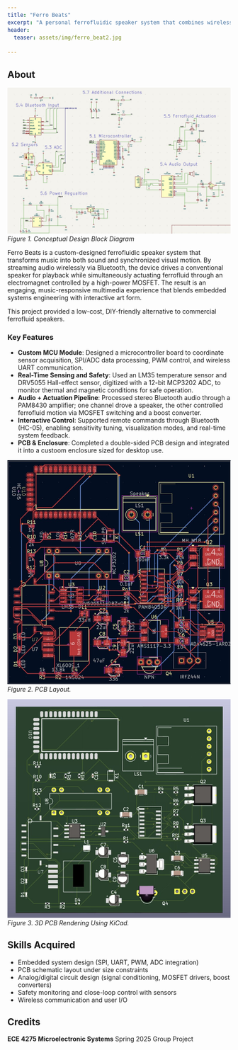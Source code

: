 ```yaml
---
title: "Ferro Beats"
excerpt: "A personal ferrofluidic speaker system that combines wireless audio playback with dynamic visual output."
header:
  teaser: assets/img/ferro_beat2.jpg
   
---
```


## About
![Figure 1. Conceptual Design Block Diagram](/assets/img/ferro_beat1.jpg)
*Figure 1. Conceptual Design Block Diagram*

Ferro Beats is a custom-designed ferrofluidic speaker system that transforms music into both sound and synchronized visual motion. By streaming audio wirelessly via Bluetooth, the device drives a conventional speaker for playback while simultaneously actuating ferrofluid through an electromagnet controlled by a high-power MOSFET. The result is an engaging, music-responsive multimedia experience that blends embedded systems engineering with interactive art form.

This project provided a low-cost, DIY-friendly alternative to commercial ferrofluid speakers. 

### Key Features
* **Custom MCU Module**: Designed a microcontroller board to coordinate sensor acquisition, SPI/ADC data processing, PWM control, and wireless UART communication.
* **Real-Time Sensing and Safety**: Used an LM35 temperature sensor and DRV5055 Hall-effect sensor, digitized with a 12-bit MCP3202 ADC, to monitor thermal and magnetic conditions for safe operation.
* **Audio + Actuation Pipeline**: Processed stereo Bluetooth audio through a PAM8430 amplifier; one channel drove a speaker, the other controlled ferrofluid motion via MOSFET switching and a boost converter.
* **Interactive Control**: Supported remote commands through Bluetooth (HC-05), enabling sensitivity tuning, visualization modes, and real-time system feedback.
* **PCB & Enclosure**: Completed a double-sided PCB design and integrated it into a custoom enclosure sized for desktop use.


![Figure 2](/assets/img/ferro_beat3.jpg)
*Figure 2. PCB Layout.*

![Figure 3](/assets/img/ferro_beat2.jpg)
*Figure 3. 3D PCB Rendering Using KiCad.*

## Skills Acquired
* Embedded system design (SPI, UART, PWM, ADC integration)
* PCB schematic layout under size constraints
* Analog/digital circuit design (signal conditioning, MOSFET drivers, boost converters)
* Safety monitoring and close-loop control with sensors
* Wireless communication and user I/O

## Credits
**ECE 4275 Microelectronic Systems** Spring 2025 Group Project
